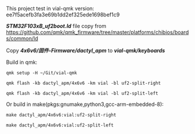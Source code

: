 This project test in vial-qmk version: ee7f5acefb3fa3e69b1dd2ef325ede1698bef1c9

***STM32F103xB_uf2boot.ld*** file copy from https://github.com/qmk/qmk_firmware/tree/master/platforms/chibios/boards/common/ld

Copy ***4x6v6/固件-Firmware/dactyl_apm*** to ***vial-qmk/keyboards***

Build in qmk:
```
qmk setup -H ~/Git/vial-qmk

qmk flash -kb dactyl_apm/4x6v6 -km vial -bl uf2-split-right

qmk flash -kb dactyl_apm/4x6v6 -km vial -bl uf2-split-left
```

Or build in make(pkgs:gnumake,python3,gcc-arm-embedded-8):
```
make dactyl_apm/4x6v6:vial:uf2-split-right

make dactyl_apm/4x6v6:vial:uf2-split-left
```